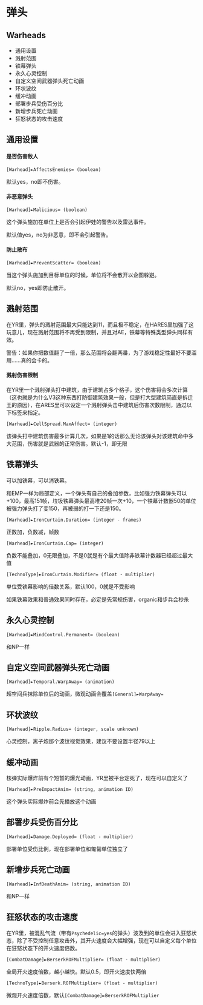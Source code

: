 弹头
====
Warheads
----------

- 通用设置
- 溅射范围
- 铁幕弹头
- 永久心灵控制
- 自定义空间武器弹头死亡动画
- 环状波纹
- 缓冲动画
- 部署步兵受伤百分比
- 新增步兵死亡动画
- 狂怒状态的攻击速度

通用设置
----------

#### 是否伤害敌人

    [Warhead]►AffectsEnemies= (boolean)

默认yes，no即不伤害。

#### 非恶意弹头

    [Warhead]►Malicious= (boolean)

这个弹头施加在单位上是否会引起伊娃的警告以及雷达事件。

默认值yes，no为非恶意，即不会引起警告。

#### 防止散布

    [Warhead]►PreventScatter= (boolean)

当这个弹头施加到目标单位的时候，单位将不会散开以企图躲避。

默认no，yes即防止散开。

溅射范围
---------

在YR里，弹头的溅射范围最大只能达到11，而且极不稳定，在HARES里加强了这玩意儿，现在溅射范围将不再受到限制，并且对AE，铁幕等特殊类型弹头同样有效。

警告：如果你把数值翻了一倍，那么范围将会翻两番，为了游戏稳定性最好不要滥用……真的会卡的。

#### 溅射伤害限制

在YR里一个溅射弹头打中建筑，由于建筑占多个格子，这个伤害将会多次计算（这也就是为什么V3这种东西打防御建筑效果一般，但是打大型建筑简直是拆迁王的原因），在ARES里可以设定一个溅射弹头击中建筑后伤害次数限制，通过以下标签来指定。

    [Warhead]►CellSpread.MaxAffect= (integer)

该弹头打中建筑伤害最多计算几次，如果是1的话那么无论该弹头对该建筑命中多大范围，伤害就是武器的正常伤害。默认-1，即无限

铁幕弹头
-------

可以加铁幕，可以消铁幕。

和EMP一样为局部定义，一个弹头有自己的叠加参数，比如强力铁幕弹头可以+100，最高151帧，垃圾铁幕弹头最高堆20帧一次+10，一个铁幕计数器50的单位被强力弹头打了变150，再被弱的打一下还是150。

    [Warhead]►IronCurtain.Duration= (integer - frames)
正数加，负数减，帧数

    [Warhead]►IronCurtain.Cap= (integer)
负数不能叠加，0无限叠加，不是0就是有个最大值除非铁幕计数器已经超过最大值

    [TechnoType]►IronCurtain.Modifier= (float - multiplier)
单位受铁幕影响的倍数关系，默认100，0就是不受影响

如果铁幕效果和普通效果同时存在，必定是先常规伤害，organic和步兵会秒杀

永久心灵控制
----------

    [Warhead]►MindControl.Permanent= (boolean)

和NP一样

自定义空间武器弹头死亡动画
------------------

    [Warhead]►Temporal.WarpAway= (animation)

超空间兵抹除单位后的动画，微观动画会覆盖`[General]►WarpAway=`

环状波纹
--------

    [Warhead]►Ripple.Radius= (integer, scale unknown)

心灵控制，离子炮那个波纹视觉效果，建议不要设置半径79以上

缓冲动画
---------

核弹实际爆炸前有个短暂的爆光动画，YR里被平台定死了，现在可以自定义了

    [Warhead]►PreImpactAnim= (string, animation ID)

这个弹头实际爆炸前会先播放这个动画

部署步兵受伤百分比
--------------

    [Warhead]►Damage.Deployed= (float - multiplier)

部署单位受伤比例，现在部署单位和匍匐单位独立了

新增步兵死亡动画
-----------

    [Warhead]►InfDeathAnim= (string, animation ID)

和NP一样

狂怒状态的攻击速度
--------------

在YR里，被混乱气流（带有`Psychedelic=yes`的弹头）波及到的单位会进入狂怒状态，除了不受控制任意攻击外，其开火速度会大幅增强，现在可以自定义每个单位在狂怒状态下的开火速度倍数。
 
    [CombatDamage]►BerserkROFMultiplier= (float - multiplier)

全局开火速度倍数，越小越快。默认0.5，即开火速度快两倍
 
    [TechnoType]►Berserk.ROFMultiplier= (float - multiplier)

微观开火速度倍数，默认`[CombatDamage]►BerserkROFMultiplier`